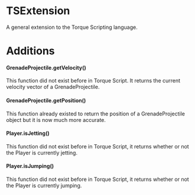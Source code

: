 TSExtension
=====

A general extension to the Torque Scripting language.

Additions
====

#### GrenadeProjectile.getVelocity()
This function did not exist before in Torque Script. It returns the current velocity vector of a GrenadeProjectile.

#### GrenadeProjectile.getPosition()
This function already existed to return the position of a GrenadeProjectile object but it is now much more accurate.

#### Player.isJetting()
This function did not exist before in Torque Script, it returns whether or not the Player is currently jetting.

#### Player.isJumping()
This function did not exist before in Torque Script, it returns whether or not the Player is currently jumping.

